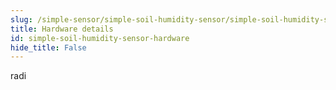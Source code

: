 ```yaml
---
slug: /simple-sensor/simple-soil-humidity-sensor/simple-soil-humidity-sensor-hardware
title: Hardware details
id: simple-soil-humidity-sensor-hardware
hide_title: False
---
```

radi